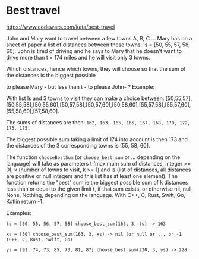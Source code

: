 # Best travel

https://www.codewars.com/kata/best-travel

John and Mary want to travel between a few towns A, B, C ... Mary has on a sheet of paper a list of distances between these towns. ls = [50, 55, 57, 58, 60]. John is tired of driving and he says to Mary that he doesn't want to drive more than t = 174 miles and he will visit only 3 towns.

Which distances, hence which towns, they will choose so that the sum of the distances is the biggest possible

to please Mary - but less than t - to please John- ?
Example:

With list ls and 3 towns to visit they can make a choice between: [50,55,57],[50,55,58],[50,55,60],[50,57,58],[50,57,60],[50,58,60],[55,57,58],[55,57,60],[55,58,60],[57,58,60].

The sums of distances are then: `162, 163, 165, 165, 167, 168, 170, 172, 173, 175.`

The biggest possible sum taking a limit of 174 into account is then 173 and the distances of the 3 corresponding towns is [55, 58, 60].

The function `chooseBestSum` (or `choose_best_sum` or ... depending on the language) will take as parameters t (maximum sum of distances, integer >= 0), k (number of towns to visit, k >= 1) and ls (list of distances, all distances are positive or null integers and this list has at least one element). The function returns the "best" sum ie the biggest possible sum of k distances less than or equal to the given limit t, if that sum exists, or otherwise nil, null, None, Nothing, depending on the language. With C++, C, Rust, Swift, Go, Kotlin return -1.

Examples:
```
ts = [50, 55, 56, 57, 58] choose_best_sum(163, 3, ts) -> 163

xs = [50] choose_best_sum(163, 3, xs) -> nil (or null or ... or -1 (C++, C, Rust, Swift, Go)

ys = [91, 74, 73, 85, 73, 81, 87] choose_best_sum(230, 3, ys) -> 228
```
